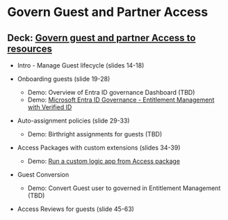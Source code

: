 # Govern Guest and Partner Access

## Deck: [Govern guest and partner Access to resources](https://github.com/microsoft/EntraIDGovernance-Training/blob/main/IGAPOC/Govern%20Guest%20and%20Partner%20Access/IGAPOC%20-%20Govern%20guest%20and%20partner%20access%20to%20resources.pdf)

- Intro - Manage Guest lifecycle (slides 14-18)  
- Onboarding guests (slide 19-28)
  - Demo: Overview of Entra ID governance Dashboard (TBD)
  - Demo: [Microsoft Entra ID Governance - Entitlement Management with Verified ID](https://youtu.be/62PqlLuxFGI)

- Auto-assignment policies (slide 29-33)
  - Demo: Birthright assignments for guests (TBD)

- Access Packages with custom extensions (slides 34-39)
  - Demo: [Run a custom logic app from Access package](https://youtu.be/tiwiUEx0FHo)

- Guest Conversion
  - Demo: Convert Guest user to governed in Entitlement Management (TBD)

- Access Reviews for guests (slide 45-63)
